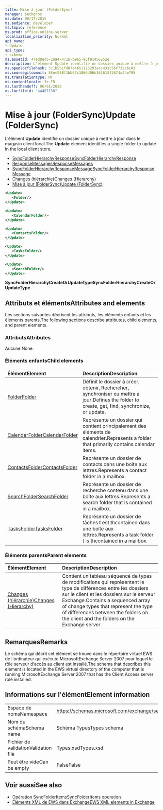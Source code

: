 ```yaml
---
title: Mise à jour (FolderSync)
manager: sethgros
ms.date: 09/17/2015
ms.audience: Developer
ms.topic: reference
ms.prod: office-online-server
localization_priority: Normal
api_name:
- Update
api_type:
- schema
ms.assetid: 47ed8edb-2a94-471b-b965-93f91456252e
description: L’élément Update identifie un dossier unique à mettre à jour dans le magasin client local.
ms.openlocfilehash: 5c1b5b1fd87e4651125293eac431c56f732c6c02
ms.sourcegitcommit: 88ec988f2bb67c1866d06b361615f3674a24e795
ms.translationtype: MT
ms.contentlocale: fr-FR
ms.lasthandoff: 06/01/2020
ms.locfileid: "44467136"
---
```

# <a name="update-foldersync"></a><span data-ttu-id="96d26-103">Mise à jour (FolderSync)</span><span class="sxs-lookup"><span data-stu-id="96d26-103">Update (FolderSync)</span></span>

<span data-ttu-id="96d26-104">L’élément **Update** identifie un dossier unique à mettre à jour dans le magasin client local.</span><span class="sxs-lookup"><span data-stu-id="96d26-104">The **Update** element identifies a single folder to update in the local client store.</span></span> 
  
- [<span data-ttu-id="96d26-105">SyncFolderHierarchyResponse</span><span class="sxs-lookup"><span data-stu-id="96d26-105">SyncFolderHierarchyResponse</span></span>](syncfolderhierarchyresponse.md) 
- [<span data-ttu-id="96d26-106">ResponseMessages</span><span class="sxs-lookup"><span data-stu-id="96d26-106">ResponseMessages</span></span>](responsemessages.md) 
- [<span data-ttu-id="96d26-107">SyncFolderHierarchyResponseMessage</span><span class="sxs-lookup"><span data-stu-id="96d26-107">SyncFolderHierarchyResponseMessage</span></span>](syncfolderhierarchyresponsemessage.md)  
- [<span data-ttu-id="96d26-108">Changes (hiérarchie)</span><span class="sxs-lookup"><span data-stu-id="96d26-108">Changes (Hierarchy)</span></span>](changes-hierarchy.md) 
- [<span data-ttu-id="96d26-109">Mise à jour (FolderSync)</span><span class="sxs-lookup"><span data-stu-id="96d26-109">Update (FolderSync)</span></span>](update-foldersync.md)
  
```xml
<Update>
   <Folder/>
</Update>
```

```xml
<Update>
   <CalendarFolder/>
</Update>
```

```xml
<Update>
   <ContactsFolder/>
</Update>
```

```xml
<Update>
   <TasksFolder/>
</Update>
```

```xml
<Update>
   <SearchFolder/>
</Update>
```

<span data-ttu-id="96d26-110">**SyncFolderHierarchyCreateOrUpdateType**</span><span class="sxs-lookup"><span data-stu-id="96d26-110">**SyncFolderHierarchyCreateOrUpdateType**</span></span>

## <a name="attributes-and-elements"></a><span data-ttu-id="96d26-111">Attributs et éléments</span><span class="sxs-lookup"><span data-stu-id="96d26-111">Attributes and elements</span></span>

<span data-ttu-id="96d26-112">Les sections suivantes décrivent les attributs, les éléments enfants et les éléments parents.</span><span class="sxs-lookup"><span data-stu-id="96d26-112">The following sections describe attributes, child elements, and parent elements.</span></span>
  
### <a name="attributes"></a><span data-ttu-id="96d26-113">Attributs</span><span class="sxs-lookup"><span data-stu-id="96d26-113">Attributes</span></span>

<span data-ttu-id="96d26-114">Aucune.</span><span class="sxs-lookup"><span data-stu-id="96d26-114">None.</span></span>
  
### <a name="child-elements"></a><span data-ttu-id="96d26-115">Éléments enfants</span><span class="sxs-lookup"><span data-stu-id="96d26-115">Child elements</span></span>

|<span data-ttu-id="96d26-116">**Élément**</span><span class="sxs-lookup"><span data-stu-id="96d26-116">**Element**</span></span>|<span data-ttu-id="96d26-117">**Description**</span><span class="sxs-lookup"><span data-stu-id="96d26-117">**Description**</span></span>|
|:-----|:-----|
|[<span data-ttu-id="96d26-118">Folder</span><span class="sxs-lookup"><span data-stu-id="96d26-118">Folder</span></span>](folder.md) <br/> |<span data-ttu-id="96d26-119">Définit le dossier à créer, obtenir, Rechercher, synchroniser ou mettre à jour.</span><span class="sxs-lookup"><span data-stu-id="96d26-119">Defines the folder to create, get, find, synchronize, or update.</span></span>  <br/> |
|[<span data-ttu-id="96d26-120">CalendarFolder</span><span class="sxs-lookup"><span data-stu-id="96d26-120">CalendarFolder</span></span>](calendarfolder.md) <br/> |<span data-ttu-id="96d26-121">Représente un dossier qui contient principalement des éléments de calendrier.</span><span class="sxs-lookup"><span data-stu-id="96d26-121">Represents a folder that primarily contains calendar items.</span></span>  <br/> |
|[<span data-ttu-id="96d26-122">ContactsFolder</span><span class="sxs-lookup"><span data-stu-id="96d26-122">ContactsFolder</span></span>](contactsfolder.md) <br/> |<span data-ttu-id="96d26-123">Représente un dossier de contacts dans une boîte aux lettres.</span><span class="sxs-lookup"><span data-stu-id="96d26-123">Represents a contact folder in a mailbox.</span></span>  <br/> |
|[<span data-ttu-id="96d26-124">SearchFolder</span><span class="sxs-lookup"><span data-stu-id="96d26-124">SearchFolder</span></span>](searchfolder.md) <br/> |<span data-ttu-id="96d26-125">Représente un dossier de recherche contenu dans une boîte aux lettres.</span><span class="sxs-lookup"><span data-stu-id="96d26-125">Represents a search folder that is contained in a mailbox.</span></span>  <br/> |
|[<span data-ttu-id="96d26-126">TasksFolder</span><span class="sxs-lookup"><span data-stu-id="96d26-126">TasksFolder</span></span>](tasksfolder.md) <br/> |<span data-ttu-id="96d26-127">Représente un dossier de tâches t est thcontained dans une boîte aux lettres.</span><span class="sxs-lookup"><span data-stu-id="96d26-127">Represents a task folder t is thcontained in a mailbox.</span></span>  <br/> |
   
### <a name="parent-elements"></a><span data-ttu-id="96d26-128">Éléments parents</span><span class="sxs-lookup"><span data-stu-id="96d26-128">Parent elements</span></span>

|<span data-ttu-id="96d26-129">**Élément**</span><span class="sxs-lookup"><span data-stu-id="96d26-129">**Element**</span></span>|<span data-ttu-id="96d26-130">**Description**</span><span class="sxs-lookup"><span data-stu-id="96d26-130">**Description**</span></span>|
|:-----|:-----|
|[<span data-ttu-id="96d26-131">Changes (hiérarchie)</span><span class="sxs-lookup"><span data-stu-id="96d26-131">Changes (Hierarchy)</span></span>](changes-hierarchy.md) <br/> |<span data-ttu-id="96d26-132">Contient un tableau séquencé de types de modifications qui représentent le type de différences entre les dossiers sur le client et les dossiers sur le serveur Exchange.</span><span class="sxs-lookup"><span data-stu-id="96d26-132">Contains a sequenced array of change types that represent the type of differences between the folders on the client and the folders on the Exchange server.</span></span>  <br/> |
   
## <a name="remarks"></a><span data-ttu-id="96d26-133">Remarques</span><span class="sxs-lookup"><span data-stu-id="96d26-133">Remarks</span></span>

<span data-ttu-id="96d26-134">Le schéma qui décrit cet élément se trouve dans le répertoire virtuel EWS de l'ordinateur qui exécute MicrosoftExchange Server 2007 pour lequel le rôle serveur d'accès au client est installé.</span><span class="sxs-lookup"><span data-stu-id="96d26-134">The schema that describes this element is located in the EWS virtual directory of the computer that is running MicrosoftExchange Server 2007 that has the Client Access server role installed.</span></span>
  
## <a name="element-information"></a><span data-ttu-id="96d26-135">Informations sur l'élément</span><span class="sxs-lookup"><span data-stu-id="96d26-135">Element information</span></span>

|||
|:-----|:-----|
|<span data-ttu-id="96d26-136">Espace de noms</span><span class="sxs-lookup"><span data-stu-id="96d26-136">Namespace</span></span>  <br/> |https://schemas.microsoft.com/exchange/services/2006/types  <br/> |
|<span data-ttu-id="96d26-137">Nom du schéma</span><span class="sxs-lookup"><span data-stu-id="96d26-137">Schema name</span></span>  <br/> |<span data-ttu-id="96d26-138">Schéma Types</span><span class="sxs-lookup"><span data-stu-id="96d26-138">Types schema</span></span>  <br/> |
|<span data-ttu-id="96d26-139">Fichier de validation</span><span class="sxs-lookup"><span data-stu-id="96d26-139">Validation file</span></span>  <br/> |<span data-ttu-id="96d26-140">Types.xsd</span><span class="sxs-lookup"><span data-stu-id="96d26-140">Types.xsd</span></span>  <br/> |
|<span data-ttu-id="96d26-141">Peut être vide</span><span class="sxs-lookup"><span data-stu-id="96d26-141">Can be empty</span></span>  <br/> |<span data-ttu-id="96d26-142">False</span><span class="sxs-lookup"><span data-stu-id="96d26-142">False</span></span>  <br/> |
   
## <a name="see-also"></a><span data-ttu-id="96d26-143">Voir aussi</span><span class="sxs-lookup"><span data-stu-id="96d26-143">See also</span></span>

- [<span data-ttu-id="96d26-144">Opération SyncFolderItems</span><span class="sxs-lookup"><span data-stu-id="96d26-144">SyncFolderItems operation</span></span>](syncfolderitems-operation.md)
- [<span data-ttu-id="96d26-145">Éléments XML de EWS dans Exchange</span><span class="sxs-lookup"><span data-stu-id="96d26-145">EWS XML elements in Exchange</span></span>](ews-xml-elements-in-exchange.md)

